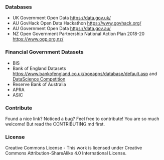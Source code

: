
### Databases
* UK Government Open Data https://data.gov.uk/
* AU GovHack Open Data Hackathon https://www.govhack.org/
* AU Government Open Data https://data.gov.au/
* NZ Open Government Partnership National Action Plan 2018-20 https://www.ogp.org.nz/

### Financial Government Datasets
* BIS 
* Bank of England Datasets https://www.bankofengland.co.uk/boeapps/database/default.asp and [DataScience Competition](https://www.bankofengland.co.uk/statistics/data-science-competition-2018)
* Reserve Bank of Australia
* APRA 
* ASIC

### Contribute
Found a nice link? Noticed a bug? Feel free to contribute! You are so much welcome! But read the CONTRIBUTING.md first.

### License
Creative Commons License - This work is licensed under Creative Commons Attribution-ShareAlike 4.0 International License.
